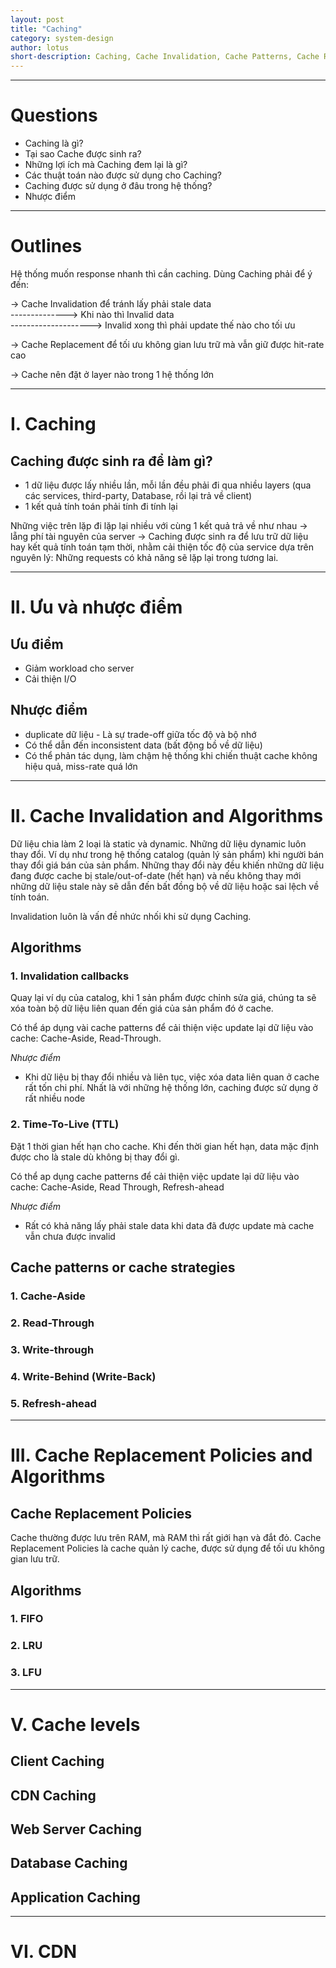 ```yaml
---
layout: post
title: "Caching"
category: system-design
author: lotus
short-description: Caching, Cache Invalidation, Cache Patterns, Cache Replacement Policies, Cache Levels
---
```


-----


# Questions 
- Caching là gì? 
- Tại sao Cache được sinh ra? 
- Những lợi ích mà Caching đem lại là gì?
- Các thuật toán nào được sử dụng cho Caching?
- Caching được sử dụng ở đâu trong hệ thống?
- Nhược điểm 

___

# Outlines
Hệ thống muốn response nhanh thì cần caching. Dùng Caching phải để ý đến:

-> Cache Invalidation để tránh lấy phải stale data <br>
--------------> Khi nào thì Invalid data <br>
--------------------> Invalid xong thì phải update thế nào cho tối ưu

-> Cache Replacement để tối ưu không gian lưu trữ mà vẫn giữ được hit-rate cao

-> Cache nên đặt ở layer nào trong 1 hệ thống lớn

___
# I. Caching
## Caching được sinh ra để làm gì?
- 1 dữ liệu được lấy nhiều lần, mỗi lần đều phải đi qua nhiều layers (qua các services, third-party, Database, rồi lại trả về client)
- 1 kết quả tính toán phải tính đi tính lại

Những việc trên lặp đi lặp lại nhiều với cùng 1 kết quả trả về như nhau -> lẵng phí tài nguyên của server -> Caching được sinh ra để lưu trữ dữ liệu hay kết quả tính toán tạm thời, nhằm cải thiện tốc độ của service dựa trên nguyên lý: Những requests có khả năng sẽ lặp lại trong tương lai.

___

# II. Ưu và nhược điểm

## Ưu điểm
- Giảm workload cho server
- Cải thiện I/O


## Nhược điểm
- duplicate dữ liệu - Là sự trade-off giữa tốc độ và bộ nhớ
- Có thể dẫn đến inconsistent data (bất động bồ về dữ liệu)
- Có thể phản tác dụng, làm chậm hệ thống khi chiến thuật cache không hiệu quả, miss-rate quá lớn 

___

# II. Cache Invalidation and Algorithms

Dữ liệu chia làm 2 loại là static và dynamic. Những dữ liệu dynamic luôn thay đổi. Ví dụ như trong hệ thống catalog (quản lý sản phẩm) khi người bán thay đổi giá bán của sản phẩm. Những thay đổi này đều khiến những dữ liệu đang được cache bị stale/out-of-date (hết hạn) và nếu không thay mới những dữ liệu stale này sẽ dẫn đến bất đồng bộ về dữ liệu hoặc sai lệch về tính toán.

Invalidation luôn là vấn đề nhức nhối khi sử dụng Caching.

## Algorithms

### 1. Invalidation callbacks

Quay lại ví dụ của catalog, khi 1 sản phẩm được chỉnh sửa giá, chúng ta sẽ xóa toàn bộ dữ liệu liên quan đến giá của sản phẩm đó ở cache. 

Có thể áp dụng vài cache patterns để cải thiện việc update lại dữ liệu vào cache: Cache-Aside, Read-Through.

*Nhược điểm*
- Khi dữ liệu bị thay đổi nhiều và liên tục, việc xóa data liên quan ở cache rất tốn chi phí. Nhất là với những hệ thống lớn, caching được sử dụng ở rất nhiều node

### 2. Time-To-Live (TTL)

Đặt 1 thời gian hết hạn cho cache. Khi đến thời gian hết hạn, data mặc định được cho là stale dù không bị thay đổi gì.

Có thể ap dụng cache patterns để cải thiện việc update lại dữ liệu vào cache: Cache-Aside, Read Through, Refresh-ahead

*Nhược điểm*
- Rất có khả năng lấy phải stale data khi data đã được update mà cache vẫn chưa được invalid

## Cache patterns or cache strategies

### 1. Cache-Aside
### 2. Read-Through
### 3. Write-through
### 4. Write-Behind (Write-Back)
### 5. Refresh-ahead

___

# III. Cache Replacement Policies and Algorithms 
## Cache Replacement Policies 
Cache thường được lưu trên RAM, mà RAM thì rất giới hạn và đắt đỏ. Cache Replacement Policies là cache quản lý cache, được sử dụng để tối ưu không gian lưu trữ.

## Algorithms 

### 1. FIFO
### 2. LRU
### 3. LFU


___

# V. Cache levels

## Client Caching
## CDN Caching
## Web Server Caching
## Database Caching
## Application Caching

___ 
# VI. CDN
